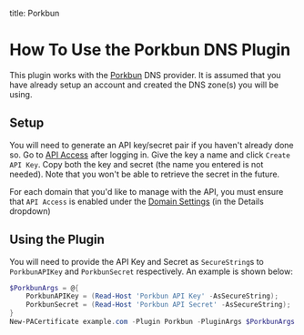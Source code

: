 title: Porkbun

# How To Use the Porkbun DNS Plugin

This plugin works with the [Porkbun](https://porkbun.com/) DNS provider. It is assumed that you have already setup an account and created the DNS zone(s) you will be using.

## Setup

You will need to generate an API key/secret pair if you haven't already done so. Go to [API Access](https://porkbun.com/account/api) after logging in. Give the key a name and click `Create API Key`. Copy both the key and secret (the name you entered is not needed). Note that you won't be able to retrieve the secret in the future.

For each domain that you'd like to manage with the API, you must ensure that `API Access` is enabled under the [Domain Settings](https://porkbun.com/account/domainsSpeedy) (in the Details dropdown)

## Using the Plugin

You will need to provide the API Key and Secret as `SecureString`s to `PorkbunAPIKey` and `PorkbunSecret` respectively. An example is shown below:

```powershell
$PorkbunArgs = @{
    PorkbunAPIKey = (Read-Host 'Porkbun API Key' -AsSecureString);
    PorkbunSecret = (Read-Host 'Porkbun API Secret' -AsSecureString);
}
New-PACertificate example.com -Plugin Porkbun -PluginArgs $PorkbunArgs
```
